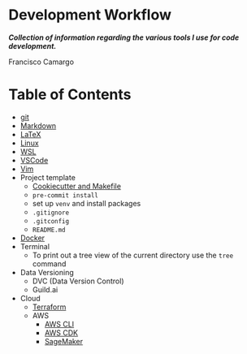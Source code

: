Development Workflow
====================

***Collection of information regarding the various tools I use for code development.***

Francisco Camargo

# Table of Contents

* [git](src/git/README.md)
* [Markdown](src/markdown/README.md)
* [LaTeX](src/latex/README.md)
* [Linux](src/linux/README.md)
* [WSL](src/wsl/README.md)
* [VSCode](src/vscode/README.md)
* [Vim](src/vim/README.md)
* Project template
  * [Cookiecutter and Makefile](https://www.ianwootten.co.uk/2021/01/07/bootstrapping-python-projects-with-cookiecutter-and-makefiles/)
  * `pre-commit install`
  * set up `venv` and install packages
  * `.gitignore`
  * `.gitconfig`
  * `README.md`
* [Docker](src/docker/README.md)
* Terminal
  * To print out a tree view of the current directory use the `tree` command
* Data Versioning
  * DVC (Data Version Control)
  * Guild.ai
* Cloud
  * [Terraform](src/terraform/README.md)
  * AWS
    * [AWS CLI](src/aws/aws_cli/README.md)
    * [AWS CDK](src/aws/cdk/README.md)
    * [SageMaker](src/aws/sagemaker/README.md)
